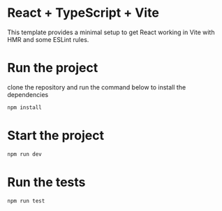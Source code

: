 # React + TypeScript + Vite

This template provides a minimal setup to get React working in Vite with HMR and some ESLint rules.

# Run the project
clone the repository and run the command below
 to install the dependencies

```bash
npm install
```
# Start the project

```bash
npm run dev
```

# Run the tests

```bash
npm run test
```

